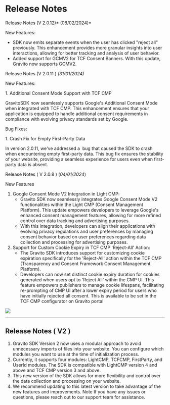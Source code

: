 Release Notes
=============

Release Notes (V 2.0.12)* (08/02/2024)*

New Features:

-   SDK now emits separate events when the user has clicked "reject all" previously. This enhancement provides more granular insights into user interactions, allowing for better tracking and analysis of user behavior.
-   Added support for GCMV2 for TCF Consent Banners. With this update, Gravito now supports GCMV2.

Release Notes (V 2.0.11 ) *(31/01/2024)*

New Features:

1\. Additional Consent Mode Support with TCF CMP

GravitoSDK now seamlessly supports Google's Additional Consent Mode when integrated with TCF CMP. This enhancement ensures that your application is equipped to handle additional consent requirements in compliance with evolving privacy standards set by Google.

Bug Fixes:

1\. Crash Fix for Empty First-Party Data

In version 2.0.11, we've addressed a  bug that caused the SDK to crash when encountering empty first-party data. This bug fix ensures the stability of your website, providing a seamless experience for users even when first-party data is absent.

Release Notes ( V 2.0.8 ) (*04/01/2024*)

New Features

1.  Google Consent Mode V2 Integration in Light CMP:
    -   Gravito SDK now seamlessly integrates Google Consent Mode V2 functionalities within the Light CMP (Consent Management Platform). This update empowers developers to leverage Google's enhanced consent management features, allowing for more refined control over data tracking and advertising purposes.
    -   With this integration, developers can align their applications with evolving privacy regulations and user preferences by managing consent behavior based on user preferences regarding data collection and processing for advertising purposes.
2.  Support for Custom Cookie Expiry in TCF CMP 'Reject-All' Action:
    -   The Gravito SDK introduces support for customizing cookie expiration specifically for the 'Reject-All' action within the TCF CMP (Transparency and Consent Framework Consent Management Platform).
    -   Developers can now set distinct cookie expiry duration for cookies generated when users opt to 'Reject All' within the CMP UI. This feature empowers publishers to manage cookie lifespans, facilitating re-prompting of CMP UI after a lower expiry period for users who have initially rejected all consent. This is available to be set in the TCF CMP configurator on Gravito portal

![](https://www.gravito.net/wp-content/uploads/2024/01/rejectall-cookie.jpg)

* * * * *

Release Notes ( V2 )
--------------------

1.  Gravito SDK Version 2 now uses a modular approach to avoid unnecessary imports of files into your website. You can configure which modules you want to use at the time of initialization process.
2.  Currently, it supports four modules: LightCMP, TCFCMP, FirstParty, and UserId modules. The SDK is compatible with LightCMP version 4 and above and TCF CMP version 3 and above.
3.  This new version of the SDK allows for more flexibility and control over the data collection and processing on your website.
4.  We recommend updating to this latest version to take advantage of the new features and improvements. Note If you have any issues or questions, please reach out to our support team for assistance.